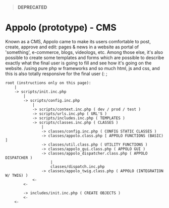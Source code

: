> **DEPRECATED**

<h1>Appolo (prototype) - CMS</h1>

Known as a CMS, Appolo came to make its users comfortable to post, create, approve and edit: pages & news in a website as portal of 'something', e-commerce, blogs, videologs, etc. Among those else, it's also possible to create some templates and forms which are possible to describe exactly what the final user is going to fill and see how it's going on the website. /using pure php w frameworks and so much html, js and css, and this is also totally responsive for the final user (: ;

	root (instructions only on this page):
		|
		-> scripts/init.inc.php
			|
			-> scripts/config.inc.php
				|
				-> scripts/context.inc.php ( dev / prod / test )
				-> scripts/urls.inc.php ( URL'S )
				-> scripts/includes.inc.php ( TEMPLATES )
				-> scripts/classes.inc.php ( CLASSES )
					|
					-> classes/config.inc.php ( CONFIG STATIC CLASSES )
					-> classes/appolo.class.php [ APPOLO FUNCTIONS (BASIC) ]
					-> classes/util.class.php ( UTILITY FUNCTIONS )
					-> classes/appolo_gui.class.php ( APPOLO GUI )
					-> classes/appolo_dispatcher.class.php ( APPOLO DISPATCHER )
						|
						classes/dispatch.inc.php
					-> classes/appolo_twig.class.php ( APPOLO (INTEGRATION W/ TWIG) )
				<-
			<-

			-> includes/init.inc.php ( CREATE OBJECTS )
			<-
		<-
